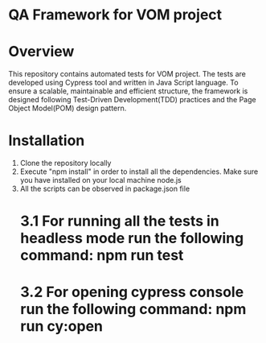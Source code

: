# QA Framework for VOM project

# Overview 

This repository contains automated tests for VOM project. The tests are developed using Cypress tool and written in Java Script language. To ensure a scalable, maintainable and efficient structure, the framework is designed following Test-Driven Development(TDD) practices and the Page Object Model(POM) design pattern. 

# Installation
1. Clone the repository locally 
2. Execute "npm install" in order to install all the dependencies. Make sure you have installed on your local machine node.js
3. All the scripts can be observed in package.json file 
    # 3.1 For running all the tests in headless mode run the following command: npm run test 
    # 3.2 For opening cypress console run the following command: npm run cy:open


